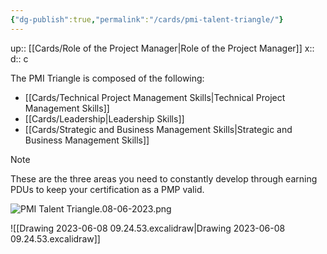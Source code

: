 ```yaml
---
{"dg-publish":true,"permalink":"/cards/pmi-talent-triangle/"}
---
```


up:: [[Cards/Role of the Project Manager\|Role of the Project Manager]] 
x:: 
d:: c

The PMI Triangle is composed of the following:
- [[Cards/Technical Project Management Skills\|Technical Project Management Skills]]
- [[Cards/Leadership\|Leadership Skills]]
- [[Cards/Strategic and Business Management Skills\|Strategic and Business Management Skills]]

> [!Note]
> These are the three areas you need to constantly develop through earning PDUs to keep your certification as a PMP valid.  

![PMI Talent Triangle.08-06-2023.png](/img/user/Extras/Images/PMI%20Talent%20Triangle.08-06-2023.png)

![[Drawing 2023-06-08 09.24.53.excalidraw\|Drawing 2023-06-08 09.24.53.excalidraw]]
